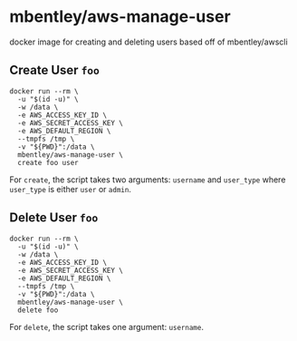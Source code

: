 mbentley/aws-manage-user
========================

docker image for creating and deleting users
based off of mbentley/awscli

## Create User `foo`
```
docker run --rm \
  -u "$(id -u)" \
  -w /data \
  -e AWS_ACCESS_KEY_ID \
  -e AWS_SECRET_ACCESS_KEY \
  -e AWS_DEFAULT_REGION \
  --tmpfs /tmp \
  -v "${PWD}":/data \
  mbentley/aws-manage-user \
  create foo user
```

For `create`, the script takes two arguments: `username` and `user_type` where `user_type` is either `user` or `admin`.


## Delete User `foo`
```
docker run --rm \
  -u "$(id -u)" \
  -w /data \
  -e AWS_ACCESS_KEY_ID \
  -e AWS_SECRET_ACCESS_KEY \
  -e AWS_DEFAULT_REGION \
  --tmpfs /tmp \
  -v "${PWD}":/data \
  mbentley/aws-manage-user \
  delete foo
```

For `delete`, the script takes one argument: `username`.
